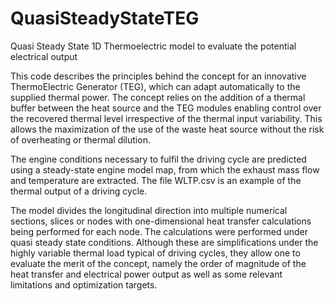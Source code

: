 # QuasiSteadyStateTEG
Quasi Steady State 1D Thermoelectric model to evaluate the potential electrical output

This code describes the principles behind the concept for an innovative ThermoElectric Generator (TEG), which can adapt automatically to the supplied thermal power. The concept relies on the addition of a thermal buffer between the heat source and the TEG modules enabling control over the recovered thermal level irrespective of the thermal input variability. This allows the maximization of the use of the waste heat source without the risk of overheating or thermal dilution.

The engine conditions necessary to fulfil the driving cycle are predicted using a steady-state engine model map, from which the exhaust mass flow and temperature are extracted. The file WLTP.csv is an example of the thermal output of a driving cycle.

The model divides the longitudinal direction into multiple numerical sections, slices or nodes with one-dimensional heat transfer calculations being performed for each node. The calculations were performed under quasi steady state conditions. Although these are simplifications under the highly variable thermal load typical of driving cycles, they allow one to evaluate the merit of the concept, namely the order of magnitude of the heat transfer and electrical power output as well as some relevant limitations and optimization targets.
